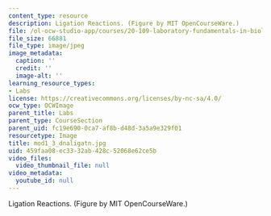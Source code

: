 ```yaml
---
content_type: resource
description: Ligation Reactions. (Figure by MIT OpenCourseWare.)
file: /ol-ocw-studio-app/courses/20-109-laboratory-fundamentals-in-biological-engineering-fall-2007/459faa08ec3332ab428c52068e62ce5b_mod1_3_dnaligatn.jpg
file_size: 66881
file_type: image/jpeg
image_metadata:
  caption: ''
  credit: ''
  image-alt: ''
learning_resource_types:
- Labs
license: https://creativecommons.org/licenses/by-nc-sa/4.0/
ocw_type: OCWImage
parent_title: Labs
parent_type: CourseSection
parent_uid: fc19e690-0ca7-af8b-d48d-3a5a9e329f01
resourcetype: Image
title: mod1_3_dnaligatn.jpg
uid: 459faa08-ec33-32ab-428c-52068e62ce5b
video_files:
  video_thumbnail_file: null
video_metadata:
  youtube_id: null
---
```

Ligation Reactions. (Figure by MIT OpenCourseWare.)
